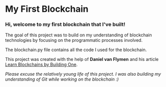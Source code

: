 # My First Blockchain

### Hi, welcome to my first blockchain that I've built!

The goal of this project was to build on my understanding of blockchain technologies by focusing on the programmatic processes involved. 

The blockchain.py file contains all the code I used for the blockchain.

This project was created with the help of <b>Daniel van Flymen</b> and his article <a href="https://hackernoon.com/learn-blockchains-by-building-one-117428612f46">Learn Blockchains by Building One</a>.

<i>Please excuse the relatively young life of this project. I was also building my understanding of Git while working on the blockchain :)</i>
